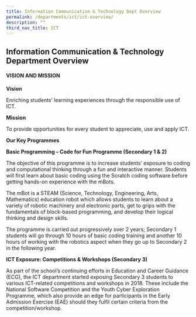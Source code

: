 ```yaml
---
title: Information Communication & Technology Dept Overview
permalink: /departments/ict/ict-overview/
description: ""
third_nav_title: ICT
---
```

## **Information Communication & Technology Department Overview**

#### VISION AND MISSION 

**Vision** 

Enriching students’ learning experiences through the responsible use of ICT.

**Mission** 

To provide opportunities for every student to appreciate, use and apply ICT.

**Our Key Programmes**

**Basic Programming – Code for Fun Programme (Secondary 1 & 2)**

The objective of this programme is to increase students’ exposure to coding and computational thinking through a fun and interactive manner. Students will first learn about basic coding using the Scratch coding software before getting hands-on experience with the mBots.

The mBot is a STEAM (Science, Technology, Engineering, Arts, Mathematics) education robot which allows students to learn about a variety of robotic machinery and electronic parts, get to grips with the fundamentals of block-based programming, and develop their logical thinking and design skills.

The programme is carried out progressively over 2 years; Secondary 1 students will go through 10 hours of basic coding training and another 10 hours of working with the robotics aspect when they go up to Secondary 2 in the following year.
 
**ICT Exposure: Competitions & Workshops (Secondary 3)**

As part of the school’s continuing efforts in Education and Career Guidance (ECG), the ICT department started exposing Secondary 3 students to various ICT-related competitions and workshops in 2018.
These include the National Software Competition and the Youth Cyber Exploration Programme, which also provide an edge for participants in the Early Admission Exercise (EAE) should they fulfil certain criteria from the competition/workshop.


